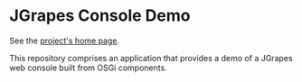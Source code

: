 JGrapes Console Demo
===================


See the [project's home page](https://mnlipp.github.io/jgrapes/).

This repository comprises an application that provides a
demo of a JGrapes web console built from OSGi components.
